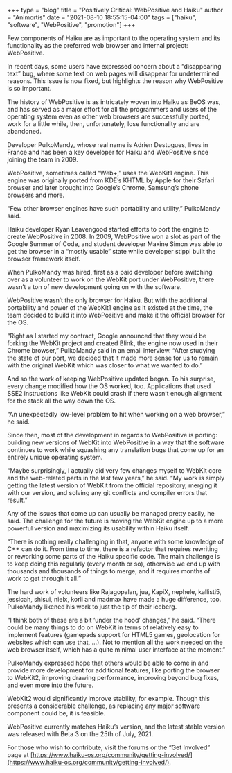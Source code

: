 +++
type = "blog"
title = "Positively Critical: WebPositive and Haiku"
author = "Animortis"
date = "2021-08-10 18:55:15-04:00"
tags = ["haiku", "software", "WebPositive", "promotion"]
+++

Few components of Haiku are as important to the operating system and its functionality as the preferred web browser and internal project: WebPositive.  

In recent days, some users have expressed concern about a “disappearing text” bug, where some text on web pages will disappear for undetermined reasons. This issue is now fixed, but highlights the reason why WebPositive is so important.  

The history of WebPositive is as intricately woven into Haiku as BeOS was, and has served as a major effort for all the programmers and users of the operating system even as other web browsers are successfully ported, work for a little while, then, unfortunately, lose functionality and are abandoned.  

Developer PulkoMandy, whose real name is Adrien Destugues, lives in France and has been a key developer for Haiku and WebPositive since joining the team in 2009.  

WebPositive, sometimes called “Web+,” uses the WebKit1 engine. This engine was originally ported from KDE’s KHTML by Apple for their Safari browser and later brought into Google’s Chrome, Samsung’s phone browsers and more.  

“Few other browser engines have such portability and utility,” PulkoMandy said.  

Haiku developer Ryan Leavengood started efforts to port the engine to create WebPositive in 2008. In 2009, WebPositive won a slot as part of the Google Summer of Code, and student developer Maxine Simon was able to get the browser in a “mostly usable” state while developer stippi built the browser framework itself.   

When PulkoMandy was hired, first as a paid developer before switching over as a volunteer to work on the WebKit port under WebPositive, there wasn’t a ton of new development going on with the software.  

WebPositive wasn’t the only browser for Haiku. But with the additional portability and power of the WebKit1 engine as it existed at the time, the team decided to build it into  WebPositive and make it the official browser for the OS.  

“Right as I started my contract, Google announced that they would be forking the WebKit project and created Blink, the engine now used in their Chrome browser,” PulkoMandy said in an email interview. “After studying the state of our port, we decided that it made more sense for us to remain with the original WebKit which was closer to what we wanted to do.”  

And so the work of keeping WebPositive updated began. To his surprise, every change modified how the OS worked, too. Applications that used SSE2 instructions like WebKit could crash if there wasn’t enough alignment for the stack all the way down the OS.  

“An unexpectedly low-level problem to hit when working on a web browser,” he said.  

Since then, most of the development in regards to WebPositive is porting: building new versions of WebKit into WebPositive in a way that the software continues to work while squashing any translation bugs that come up for an entirely unique operating system.  

“Maybe surprisingly, I actually did very few changes myself to WebKit core and the web-related parts in the last few years,” he said. “My work is simply getting the latest version of WebKit from the official repository, merging it with our version, and solving any git conflicts and compiler errors that result.”  

Any of the issues that come up can usually be managed pretty easily, he said. The challenge for the future is moving the WebKit engine up to a more powerful version and maximizing its usability within Haiku itself.  

“There is nothing really challenging in that, anyone with some knowledge of C++ can do it. From time to time, there is a refactor that requires rewriting or reworking some parts of the Haiku specific code. The main challenge is to keep doing this regularly (every month or so), otherwise we end up with thousands and thousands of things to merge, and it requires months of work to get through it all.”  

The hard work of volunteers like Rajagopalan, jua, KapiX, nephele, kallisti5, jessicah, shisui, nielx, korli and madmax have made a huge difference, too. PulkoMandy likened his work to just the tip of their iceberg.  

“I think both of these are a bit ‘under the hood’ changes,” he said. “There could be many things to do on WebKit in terms of relatively easy to implement features (gamepads support for HTML5 games, geolocation for websites which can use that, …). Not to mention all the work needed on the web browser itself, which has a quite minimal user interface at the moment.”  

PulkoMandy expressed hope that others would be able to come in and provide more development for additional features, like porting the browser to WebKit2, improving drawing performance, improving beyond bug fixes, and even more into the future.  

WebKit2 would significantly improve stability, for example. Though this presents a considerable challenge, as replacing any major software component could be, it is feasible.  

WebPositive currently matches Haiku’s version, and the latest stable version was released with Beta 3 on the 25th of July, 2021.  

For those who wish to contribute, visit the forums or the “Get Involved” page at [https://www.haiku-os.org/community/getting-involved/](https://www.haiku-os.org/community/getting-involved/).
